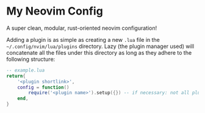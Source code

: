 # My Neovim Config
A super clean, modular, rust-oriented neovim configuration!

Adding a plugin is as simple as creating a new `.lua` file in the `~/.config/nvim/lua/plugins` directory.
Lazy (the plugin manager used) will concatenate all the files under this directory as long as they adhere to the following structure:
```lua
-- example.lua
return{
    '<plugin shortlink>',
    config = function()
        require('<plugin name>').setup({}) -- if necessary: not all plugins need this.
    end,
}
```
